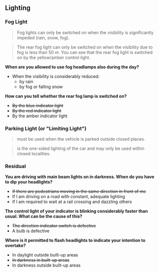 ## Lighting

### Fog Light
> Fog lights can only be switched on when the visibility is significantly impeded (rain, snow, fog).

> The rear fog light can only be switched on when the visibility due to fog is less than 50 m.
You can see that the rear fog light is switched on by the yellow/amber control light.

**When are you allowed to use fog headlamps also during the day?**
- When the visibility is considerably reduced:
  - by rain
  - by fog or falling snow
  
**How can you tell whether the rear fog lamp is switched on?**
- ~~By the blue indicator light~~
- ~~By the red indicator light~~
- By the amber indicator light

### Parking Light (or "Limiting Light")
> must be used when the vehicle is parked outside closed places.

> is the one-sided lighting of the car and may only be used within closed localities.

### Residual

**You are driving with main beam lights on in darkness. When do you have to dip your headlights?**
- ~~If there are pedestrians moving in the same direction in front of me~~
- If I am driving on a road with constant, adequate lighting
- If I am required to wait at a rail crossing and dazzling others

**The control light of your indicator is blinking considerably faster than usual. What can be the cause of this?**
- ~~The direction indicator switch is defective~~
- A bulb is defective

**Where is it permitted to flash headlights to indicate your intention to overtake?**
- In daylight outside built-up areas
- ~~In darkness in built-up areas~~
- In darkness outside built-up areas